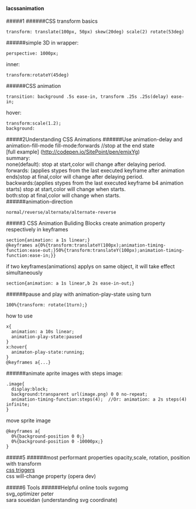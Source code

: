 #### lacssanimation
#####1
######CSS transform basics
```
transform: translate(100px, 50px) skew(20deg) scale(2) rotate(53deg)
```

######simple 3D
in wrapper:
```
perspective: 1000px;
```
inner:
```
transform:rotateY(45deg)
```
######CSS animation
```
transition: background .5s ease-in, transform .25s .25s(delay) ease-in;
```
hover:
```
transform:scale(1.2);
background:
```
#####2Understanding CSS Animations
######Use animation-delay and animation-fill-mode
fill-mode:forwards  //stop at the end state  
[full example] (http://codepen.io/SitePoint/pen/emjxYg)  
summary:  
none(default): stop at start,color will change after delaying period.  
forwards: (applies stypes from the last executed keyframe after animation ends)stop at final,color will change after delaying period.  
backwards:(applies stypes from the last executed keyframe b4 animation starts) stop at start,color will change when starts.  
both:stop at final,color will change when starts.  
######animation-direction
```
normal/reverse/alternate/alternate-reverse
```
#####3 CSS Animation Buliding Blocks
create animation property respectively in keyframes
```
section{animation: a 1s linear;}
@keyframes a{0%{transform:translateY(100px);animation-timing-function:ease-out;}50%{transform:translateY(100px);animation-timing-function:ease-in;}}
```
if two keyframes(animations) applys on same object, it will take effect simultaneously  
```
section{animation: a 1s linear,b 2s ease-in-out;}
```
######pause and play with animation-play-state
using turn
```
100%{transform: rotate(1turn);}
```

how to use
```
x{
  animation: a 10s linear;
  animation-play-state:paused
}
x:hover{
  animaton-play-state:running;
}
@keyframes a{...}
```
######animate aprite images with steps
image:
```
.image{
  display:block;
  background:transparent url(image.png) 0 0 no-repeat;
  animation-timing-function:steps(4);  //Or: animation: a 2s steps(4) infinite;
}
```
move sprite image
```
@keyframes a{
  0%{background-position 0 0;}
  0%{background-position 0 -10000px;}
}
```

#####5
######most performant properties
opacity,scale, rotation, position with transform  
[css triggers](http://csstriggers.com)  
css will-change property (opera dev)


#####6 Tools
######Helpful online tools
svgomg  
svg_optimizer peter  
sara soueidan (understanding svg coordinate)  
